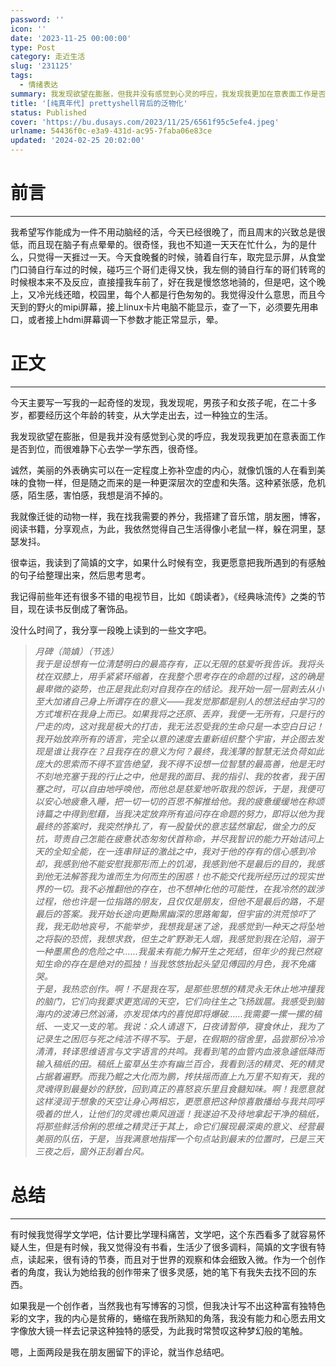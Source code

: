 ```yaml
---
password: ''
icon: ''
date: '2023-11-25 00:00:00'
type: Post
category: 走近生活
slug: '231125'
tags:
  - 情绪表达
summary: 我发现欲望在膨胀，但我并没有感觉到心灵的呼应，我发现我更加在意表面工作是否到位，很难静下心去学一学东西，很奇怪。
title: '[纯真年代] prettyshell背后的泛物化'
status: Published
cover: 'https://bu.dusays.com/2023/11/25/6561f95c5efe4.jpeg'
urlname: 54436f0c-e3a9-431d-ac95-7faba06e83ce
updated: '2024-02-25 20:02:00'
---
```


# 前言


---


  我希望写作能成为一件不用动脑经的活，今天已经很晚了，而且周末的兴致总是很低，而且现在脑子有点晕晕的。很奇怪，我也不知道一天天在忙什么，为的是什么，只觉得一天捱过一天。今天食晚餐的时候，骑着自行车，取完显示屏，从食堂门口骑自行车过的时候，碰巧三个哥们走得又快，我左侧的骑自行车的哥们转弯的时候根本来不及反应，直接撞我车前了，好在我是慢悠悠地骑的，但是吧，这个晚上，又冷光线还暗，校园里，每个人都是行色匆匆的。我觉得没什么意思，而且今天到的野火的mipi屏幕，接上linux卡片电脑不能显示，查了一下，必须要先用串口，或者接上hdmi屏幕调一下参数才能正常显示，晕。


# 正文


---


  今天主要写一写我的一起奇怪的发现，我发现呢，男孩子和女孩子呢，在二十多岁，都要经历这个年龄的转变，从大学走出去，过一种独立的生活。


  我发现欲望在膨胀，但是我并没有感觉到心灵的呼应，我发现我更加在意表面工作是否到位，而很难静下心去学一学东西，很奇怪。


  诚然，美丽的外表确实可以在一定程度上弥补空虚的内心，就像饥饿的人在看到美味的食物一样，但是随之而来的是一种更深层次的空虚和失落。这种紧张感，危机感，陌生感，害怕感，我想是消不掉的。


  我就像迁徙的动物一样，我在找我需要的养分，我搭建了音乐馆，朋友圈，博客，阅读书籍，分享观点，为此，我依然觉得自己生活得像小老鼠一样，躲在洞里，瑟瑟发抖。


  很幸运，我读到了简嫃的文字，如果什么时候有空，我更愿意把我所遇到的有感触的句子给整理出来，然后思考思考。


  我记得前些年还有很多不错的电视节目，比如《朗读者》，《经典咏流传》之类的节目，现在读书反倒成了奢饰品。


  没什么时间了，我分享一段晚上读到的一些文字吧。


> _月碑（简嫃）（节选）  
>   我于是设想有一位清楚明白的最高存有，正以无限的慈爱听我告诉。我将头枕在双膝上，用手紧紧环缩着，在我整个思考存在的命题的过程，这的确是最卑微的姿势，也正是我此刻对自我存在的结论。我开始一层一层剥去从小至大加诸自己身上所谓存在的意义——我发觉那都是别人的想法经由学习的方式堆积在我身上而已。如果我将之还原、丢弃，我便一无所有，只是行的尸走的肉，这对我是极大的打击，我无法忍受我的生命只是一本空白日记！我开始放弃所有的语言，完全以意的速度去重新组织整个宇宙，并企图去发现是谁让我存在？且我存在的意义为何？最终，我浅薄的智慧无法负荷如此庞大的思索而不得不宣告绝望，我不得不设想一位智慧的最高善，他是无时不刻地充塞于我的行止之中，他是我的面目、我的指引、我的牧者，我于困蹇之时，可以自由地呼唤他，而他总是慈爱地听取我的怨诉，于是，我便可以安心地疲惫入睡，把一切一切的百思不解推给他。我的疲惫缓缓地在称颂诗篇之中得到慰藉，当我决定放弃所有追问存在命题的努力，即将以他为我最终的答案时，我突然挣扎了，有一股蛰伏的意志猛然窜起，做全力的反抗，苛责自己怎能在疲惫状态匆匆伏首称命，并尽我智识的能力开始诘问上天的全知全能，在一连串辩证的激战之中，我对于他的存有的信心感到冷却，我感到他不能安慰我那形而上的饥渴，我感到他不是最后的目的，我感到他无法解答我为谁而生为何而生的困惑！也不能交代我所经历过的现实世界的一切。我不必推翻他的存在，也不想神化他的可能性，在我冷然的跋涉过程，他也许是一位指路的朋友，且仅仅是朋友，但他不是最后的路，不是最后的答案。我开始长途向更黝黑幽深的思路匍匐，但宇宙的洪荒惊吓了我，我无助地哀号，不能举步，我想我是迷了途，我感觉到一种天之将坠地之将裂的恐慌，我想求救，但生之旷野渺无人烟，我感觉到我在沦陷，溺于一种墨黑色的危险之中……我虽未有能力解开生之死结，但年少的我已然窥知生命的存在是绝对的孤独！当我悠悠抬起头望见傅园的月色，我不免痛哭。  
>   于是，我热恋创作。啊！不是我在写，是那些思想的精灵永无休止地冲撞我的脑门，它们向我要求更宽阔的天空，它们向往生之飞扬跋扈。我感受到脑海内的波涛已然汹涌，亦发现体内的喜悦即将爆破……我需要一摞一摞的稿纸、一支又一支的笔。我说：众人请退下，日夜请暂停，寝食休止，我为了记录生之困厄与死之纯洁不得不写。于是，在假期的宿舍里，品尝那份冷冷清清，转译思维语言与文字语言的共鸣。我看到笔的血管内血液急遽低降而输入稿纸的田。稿纸上蛮草丛生亦有幽兰百合，我看到活的精灵、死的精灵占据着遍野。而我乃鲲之大化而为鹏，抟扶摇而直上九万里不知有天，我的灵魂得到最曼妙的舒放，回到真正的喜怒哀乐里且食髓知味。啊！我愿意就这样浸润于想象的天空让身心两相忘，更愿意把这种惊喜散播给与我共同呼吸着的世人，让他们的灵魂也乘风逍遥！我遂迫不及待地拿起干净的稿纸，将那些鲜活伶俐的思维之精灵迁于其上，命它们展现最深奥的意义、经营最美丽的队伍，于是，当我满意地指挥一个句点站到最末的位置时，已是三天三夜之后，窗外正刮着台风。_


# 总结


---


  有时候我觉得学文学吧，估计要比学理科痛苦，文学吧，这个东西看多了就容易怀疑人生，但是有时候，我又觉得没有书看，生活少了很多调料，简嫃的文字很有特点，读起来，很有诗的节奏，而且对于世界的观察和体会细致入微。作为一个创作者的角度，我认为她给我的创作带来了很多灵感，她的笔下有我失去找不回的东西。


  如果我是一个创作者，当然我也有写博客的习惯，但我决计写不出这种富有独特色彩的文字，我的内心是贫瘠的，蜷缩在我所熟知的角落，我没有能力和心愿去用文字像放大镜一样去记录这种独特的感受，为此我时常赞叹这种梦幻般的笔触。


  嗯，上面两段是我在朋友圈留下的评论，就当作总结吧。

